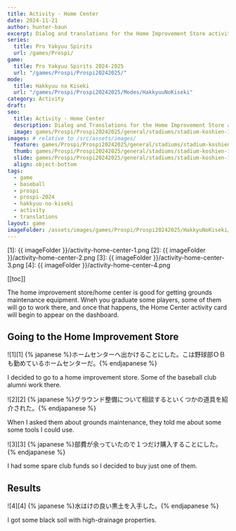 ```yaml
---
title: Activity - Home Center
date: 2024-11-21
author: hunter-baun
excerpt: Dialog and translations for the Home Improvement Store activity
series:
  title: Pro Yakyuu Spirits
  url: /games/Prospi/
game: 
  title: Pro Yakyuu Spirits 2024-2025
  url: "/games/Prospi/Prospi20242025/"
mode: 
  title: Hakkyuu no Kiseki
  url: "/games/Prospi/Prospi20242025/Modes/HakkyuuNoKiseki"
category: Activity
draft: 
seo:
  title: Activity - Home Center
  description: Dialog and Translations for the Home Improvement Store activity
  image: games/Prospi/Prospi20242025/general/stadiums/stadium-koshien-1.png
images: # relative to /src/assets/images/
  feature: games/Prospi/Prospi20242025/general/stadiums/stadium-koshien-1.png
  thumb: games/Prospi/Prospi20242025/general/stadiums/stadium-koshien-1.png
  slide: games/Prospi/Prospi20242025/general/stadiums/stadium-koshien-1.png
  align: object-bottom
tags:
  - game
  - baseball
  - prospi
  - prospi-2024
  - hakkyuu-no-kiseki
  - activity
  - translations
layout: game
imageFolder: /assets/images/games/Prospi/Prospi20242025/HakkyuNoKiseki/Activities/Home-Center
---
```

[1]: {{ imageFolder }}/activity-home-center-1.png
[2]: {{ imageFolder }}/activity-home-center-2.png
[3]: {{ imageFolder }}/activity-home-center-3.png
[4]: {{ imageFolder }}/activity-home-center-4.png

[[toc]]

<article class="prose max-w-xl lg:max-w-4xl lg:prose-lg">

The home improvement store/home center is good for getting grounds maintenance equipment. Wneh you graduate some players, some of them will go to work there, and once that happens, the Home Center activity card will begin to appear on the dashboard.

## Going to the Home Improvement Store
![1][1]
{% japanese %}ホームセンターへ出かけることにした。こは野球部ＯＢも勤めているホームセンターだ。{% endjapanese %}

I decided to go to a home improvement store. Some of the baseball club alumni work there.

![2][2]
{% japanese %}グラウンド整備について相談するといくつかの道具を紹介された。{% endjapanese %}

When I asked them about grounds maintenance, they told me about some some tools I could use.


![3][3]
{% japanese %}部費が余っていたので１つだけ購入することにした。{% endjapanese %}

I had some spare club funds so I decided to buy just one of them.

## Results

![4][4]
{% japanese %}水はけの良い黒土を入手した。{% endjapanese %}

I got some black soil with high-drainage properties.

</article>